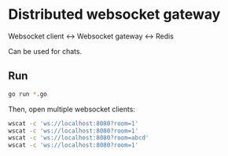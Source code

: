 
# Distributed websocket gateway

Websocket client <-> Websocket gateway <-> Redis

Can be used for chats.

## Run

```bash
go run *.go
```

Then, open multiple websocket clients:

```bash
wscat -c 'ws://localhost:8080?room=1'
wscat -c 'ws://localhost:8080?room=1'
wscat -c 'ws://localhost:8080?room=abcd'
wscat -c 'ws://localhost:8080?room=1'
```
